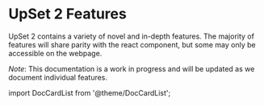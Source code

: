# UpSet 2 Features

UpSet 2 contains a variety of novel and in-depth features. The majority of features will share parity with the react component, but some may only be accessible on the webpage.

*Note*: This documentation is a work in progress and will be updated as we document individual features.

import DocCardList from '@theme/DocCardList';

<DocCardList />
